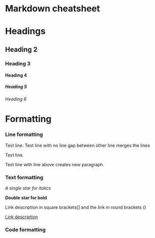 # Markdown cheatsheet

# Headings

## Heading 2

### Heading 3

#### Heading 4

##### Heading 5

###### Heading 6

# Formatting

### Line formatting

Text line.
Text line with no line gap between other line merges the lines

Text line.

Text line with line above creates new paragraph.

### Text formatting

*A single star for italics*

**Double star for bold**

Link description in square brackets[] and the link in round brackets ()

[Link description](https://www.cardiff.ac.uk/study/undergraduate/courses/2018/applied-software-engineering-bsc)

### Code formatting
